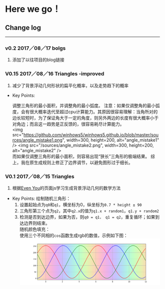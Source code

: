 # Here we go！

## Change log
---
### v0.2 2017／08／17 bolgs
1. 添加了以往项目的blog链接


### V0.15 2017／08／16 Triangles -improved
1. 减少了背景浮动几何形状的扁平化概率，以及走势趋下的概率
- Key Points:

    调整三角形的最小面积，并调整角的最小弧度。
    注意：如果仅调整角的最小弧度，会有很大概率迭代至超过cpu计算能力。其原因很容易理解：当角所对的边长较短时，为了保证角大于一定的角度，则另外两边的长度有很大概率小于对角边；而且这一趋势是正反馈的，很容易耗尽计算能力。<br>
    <img src="https://github.com/winhows5/winhows5.github.io/blob/master/sources/angle_mistake1.png", width=300, height=200, alt="angle_mistake1" />
    <img src="/sources/angle_mistake2.png", width=300, height=200, alt="angle_mistake2" />
    <br>
    而如果仅调整三角形的最小面积，则容易出现“狭长”三角形的极端结果。
    综上，我在原生成规则上修正了边界调节，以避免图形过于细长。


### V0.1 2017／08／15 Triangles
1. 根据[Even You](http://evanyou.me)的页面js学习生成背景浮动几何的数学方法
- Key Points:
    绘制随机三角形：
    1. 设置起始点为`q0`和`q1`，横坐标为0，纵坐标为`0.7 * height ± 90`
    2. 三角形第三个点为`q2`，其中`q2.x`的值为`q1.x + random1`，`q1.y + random2`
    3. 检测是否到达边界，如果为否，则`q0 = q1， q1 = q2`，重复循环；如果到达边界则结束。<br>
    随机颜色填充：<br>
    使用三个不同相的`cos`函数生成rgb的数值，示例如下图：
    ![color](/sources/colorful.png)
